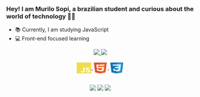 ### Hey! I am Murilo Sopi, a brazilian student and curious about the world of technology 👋🤖

- 📚 Currently, I am studying JavaScript
- 💻 Front-end focused learning

<div align="center">
  <a href="https://github.com/murilosopi">
  <img height="180em" src="https://github-readme-stats.vercel.app/api?username=murilosopi&show_icons=false&theme=react&include_all_commits=true&count_private=true&"/>
  <img height="180em" src="https://github-readme-stats.vercel.app/api/top-langs/?username=murilosopi&layout=compact&langs_count=7&theme=react"/>
</div>
  
<div style="display: inline_block" align="center"><br>
  <img align="center" alt="JavaScript-icon" height="30" width="40" src="https://raw.githubusercontent.com/devicons/devicon/master/icons/javascript/javascript-plain.svg">
  <img align="center" alt="HTML-icon" height="30" width="40" src="https://raw.githubusercontent.com/devicons/devicon/master/icons/html5/html5-original.svg">
  <img align="center" alt="CSS-icon" height="30" width="40" src="https://raw.githubusercontent.com/devicons/devicon/master/icons/css3/css3-original.svg">
</div>
  
  ##
  
<div align="center">
  <a href="https://instagram.com/murilosopi" target="_blank"><img src="https://img.shields.io/badge/Instagram-E4405F?style=for-the-badge&logo=instagram&logoColor=white"></a>   
  <a href="https://www.linkedin.com/in/murilo-sopi-685127221" target="_blank"><img src="https://img.shields.io/badge/LinkedIn-0077B5?style=for-the-badge&logo=linkedin&logoColor=white"></a>
  <a href="mailto:dev.murilosopi@gmail.com" target="_blank"><img src="https://img.shields.io/badge/Email-gray?style=for-the-badge&logo=gmail&logoColor=white"></a>   
</div>
